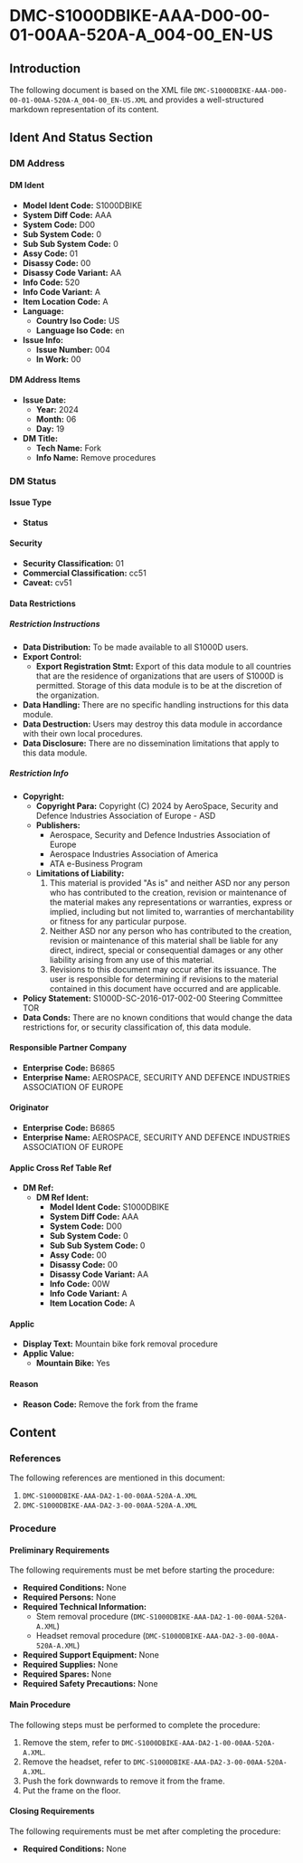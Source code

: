 # DMC-S1000DBIKE-AAA-D00-00-01-00AA-520A-A_004-00_EN-US
## Introduction
The following document is based on the XML file `DMC-S1000DBIKE-AAA-D00-00-01-00AA-520A-A_004-00_EN-US.XML` and provides a well-structured markdown representation of its content.

## Ident And Status Section
### DM Address
#### DM Ident
* **Model Ident Code:** S1000DBIKE
* **System Diff Code:** AAA
* **System Code:** D00
* **Sub System Code:** 0
* **Sub Sub System Code:** 0
* **Assy Code:** 01
* **Disassy Code:** 00
* **Disassy Code Variant:** AA
* **Info Code:** 520
* **Info Code Variant:** A
* **Item Location Code:** A
* **Language:**
	+ **Country Iso Code:** US
	+ **Language Iso Code:** en
* **Issue Info:**
	+ **Issue Number:** 004
	+ **In Work:** 00

#### DM Address Items
* **Issue Date:**
	+ **Year:** 2024
	+ **Month:** 06
	+ **Day:** 19
* **DM Title:**
	+ **Tech Name:** Fork
	+ **Info Name:** Remove procedures

### DM Status
#### Issue Type
* **Status**

#### Security
* **Security Classification:** 01
* **Commercial Classification:** cc51
* **Caveat:** cv51

#### Data Restrictions
##### Restriction Instructions
* **Data Distribution:** To be made available to all S1000D users.
* **Export Control:**
	+ **Export Registration Stmt:** Export of this data module to all countries that are the residence of organizations that are users of S1000D is permitted. Storage of this data module is to be at the discretion of the organization.
* **Data Handling:** There are no specific handling instructions for this data module.
* **Data Destruction:** Users may destroy this data module in accordance with their own local procedures.
* **Data Disclosure:** There are no dissemination limitations that apply to this data module.

##### Restriction Info
* **Copyright:**
	+ **Copyright Para:** Copyright (C) 2024 by AeroSpace, Security and Defence Industries Association of Europe - ASD
	+ **Publishers:**
		- Aerospace, Security and Defence Industries Association of Europe
		- Aerospace Industries Association of America
		- ATA e-Business Program
	+ **Limitations of Liability:**
		1. This material is provided "As is" and neither ASD nor any person who has contributed to the creation, revision or maintenance of the material makes any representations or warranties, express or implied, including but not limited to, warranties of merchantability or fitness for any particular purpose.
		2. Neither ASD nor any person who has contributed to the creation, revision or maintenance of this material shall be liable for any direct, indirect, special or consequential damages or any other liability arising from any use of this material.
		3. Revisions to this document may occur after its issuance. The user is responsible for determining if revisions to the material contained in this document have occurred and are applicable.
* **Policy Statement:** S1000D-SC-2016-017-002-00 Steering Committee TOR
* **Data Conds:** There are no known conditions that would change the data restrictions for, or security classification of, this data module.

#### Responsible Partner Company
* **Enterprise Code:** B6865
* **Enterprise Name:** AEROSPACE, SECURITY AND DEFENCE INDUSTRIES ASSOCIATION OF EUROPE

#### Originator
* **Enterprise Code:** B6865
* **Enterprise Name:** AEROSPACE, SECURITY AND DEFENCE INDUSTRIES ASSOCIATION OF EUROPE

#### Applic Cross Ref Table Ref
* **DM Ref:**
	+ **DM Ref Ident:**
		- **Model Ident Code:** S1000DBIKE
		- **System Diff Code:** AAA
		- **System Code:** D00
		- **Sub System Code:** 0
		- **Sub Sub System Code:** 0
		- **Assy Code:** 00
		- **Disassy Code:** 00
		- **Disassy Code Variant:** AA
		- **Info Code:** 00W
		- **Info Code Variant:** A
		- **Item Location Code:** A

#### Applic
* **Display Text:** Mountain bike fork removal procedure
* **Applic Value:**
	+ **Mountain Bike:** Yes

#### Reason
* **Reason Code:** Remove the fork from the frame

## Content
### References
The following references are mentioned in this document:
1. `DMC-S1000DBIKE-AAA-DA2-1-00-00AA-520A-A.XML`
2. `DMC-S1000DBIKE-AAA-DA2-3-00-00AA-520A-A.XML`

### Procedure
#### Preliminary Requirements
The following requirements must be met before starting the procedure:
* **Required Conditions:** None
* **Required Persons:** None
* **Required Technical Information:**
	+ Stem removal procedure (`DMC-S1000DBIKE-AAA-DA2-1-00-00AA-520A-A.XML`)
	+ Headset removal procedure (`DMC-S1000DBIKE-AAA-DA2-3-00-00AA-520A-A.XML`)
* **Required Support Equipment:** None
* **Required Supplies:** None
* **Required Spares:** None
* **Required Safety Precautions:** None

#### Main Procedure
The following steps must be performed to complete the procedure:
1. Remove the stem, refer to `DMC-S1000DBIKE-AAA-DA2-1-00-00AA-520A-A.XML`.
2. Remove the headset, refer to `DMC-S1000DBIKE-AAA-DA2-3-00-00AA-520A-A.XML`.
3. Push the fork downwards to remove it from the frame.
4. Put the frame on the floor.

#### Closing Requirements
The following requirements must be met after completing the procedure:
* **Required Conditions:** None